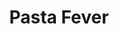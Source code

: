 ---
layout: page
title: Pasta Fever
description: Your pasta machine is ready
img: assets/img/PastaMakerAppIcon.png
importance: 2
category: Twenty Games
redirect: https://apps.apple.com/us/app/pasta-fever/id1642532274
related_publications: false
---